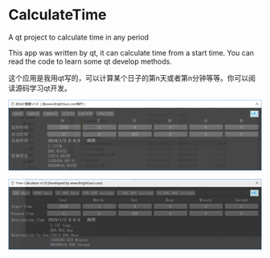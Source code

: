 # CalculateTime
A qt project to calculate time in any period

This app was written by qt, it can calculate time from a start time. You can read the code to learn some qt develop methods.

这个应用是我用qt写的，可以计算某个日子的第n天或者第n分钟等等。你可以阅读源码学习qt开发。

![image](https://github.com/guoming0000/CalculateTime/blob/master/DeploymentFolder/cn_time_calculator.png)


![image](https://github.com/guoming0000/CalculateTime/blob/master/DeploymentFolder/en_time_calculator.png)

